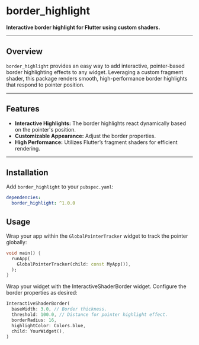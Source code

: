 # border_highlight

**Interactive border highlight for Flutter using custom shaders.**

---

## Overview

`border_highlight` provides an easy way to add interactive, pointer-based border highlighting effects to any widget.
Leveraging a custom fragment shader, this package renders smooth, high-performance border highlights that respond to
pointer position.

---

## Features

- **Interactive Highlights:** The border highlights react dynamically based on the pointer's position.
- **Customizable Appearance:** Adjust the border properties.
- **High Performance:** Utilizes Flutter’s fragment shaders for efficient rendering.

---

## Installation

Add `border_highlight` to your `pubspec.yaml`:

```yaml
dependencies:
  border_highlight: ^1.0.0
```

## Usage

Wrap your app within the `GlobalPointerTracker` widget to track the pointer globally:

```dart
void main() {
  runApp(
    GlobalPointerTracker(child: const MyApp()),
  );
}
```

Wrap your widget with the InteractiveShaderBorder widget. Configure the border properties as desired:

```dart
InteractiveShaderBorder(
  baseWidth: 3.0, // Border thickness.
  threshold: 100.0, // Distance for pointer highlight effect.
  borderRadius: 16,
  highlightColor: Colors.blue,
  child: YourWidget(),
)
```